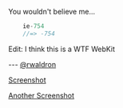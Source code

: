 You wouldn't believe me...

``` javascript
    ie-754
    //=> -754
```

Edit: I think this is a WTF WebKit


--- [@rwaldron](http://twitter.com/rwaldron)

[Screenshot](http://gyazo.com/e61700154b6be109110c1f57b56b1c14.png)

[Another Screenshot](http://gyazo.com/0ac601fc10179046b7d51106c374a1d7.png)


